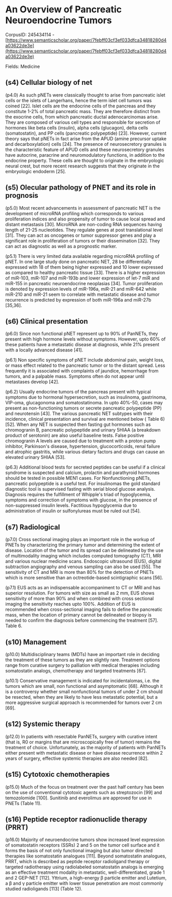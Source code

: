 # An Overview of Pancreatic Neuroendocrine Tumors

CorpusID: 245434114 - [https://www.semanticscholar.org/paper/7febff03cf3ef033dfca34818280d4a03622de3e](https://www.semanticscholar.org/paper/7febff03cf3ef033dfca34818280d4a03622de3e)

Fields: Medicine

## (s4) Cellular biology of net
(p4.0) As such pNETs were classically thought to arise from pancreatic islet cells or the islets of Langerhans, hence the term islet cell tumors was coined [22]. Islet cells are the endocrine cells of the pancreas and they constitute 1-2% of total pancreatic mass. They are therefore distinct from the exocrine cells, from which pancreatic ductal adenocarcinomas arise. They are composed of various cell types and responsible for secretion of hormones like beta cells (insulin), alpha cells (glucagon), delta cells (somatostatin), and PP cells (pancreatic polypeptide) [23]. However, current theory says that pNETs in fact arise from the APUD (amine precursor uptake and decarboxylation) cells [24]. The presence of neurosecretory granules is the characteristic feature of APUD cells and these neurosecretory granules have autocrine, paracrine and neuromodulatory functions, in addition to the endocrine property. These cells are thought to originate in the embryologic neural crest, but more recent research suggests that they originate in the embryologic endoderm [25].
## (s5) Olecular pathology of PNET and its role in prognosis
(p5.0) Most recent advancements in assessment of pancreatic NET is the development of microRNA profiling which corresponds to various proliferation indices and also propensity of tumor to cause local spread and distant metastasis [30]. MicroRNA are non-coding RNA sequences having length of 21-25 nucleotides. They regulate genes at post translational level [31]. They can act as oncogenes or tumor suppressor genes and play a significant role in proliferation of tumors or their dissemination [32]. They can act as diagnostic as well as a prognostic marker.

(p5.1) There is very limited data available regarding microRNA profiling of pNET. In one large study done on pancreatic NET, 28   be differentially expressed with 18 of them being higher expressed and 10 lower expressed as compared to healthy pancreatic tissue [33]. There is a higher expression of miR-103, miR-107 and miR-193b and lower expression of let-7 miR and miR-155 in pancreatic neuroendocrine neoplasias [34]. Tumor proliferation is denoted by expression levels of miR-196a, miR-21 and miR-642 while miR-210 and miR-21 seem to correlate with metastatic disease and tumor recurrence is predicted by expression of both miR-196a and miR-27b [35,36].
## (s6) Clinical presentation
(p6.0) Since non functional pNET represent up to 90% of PanNETs, they present with high hormone levels without symptoms. However, upto 60% of these patients have a metastatic disease at diagnosis, while 21% present with a locally advanced disease [41].

(p6.1) Non specific symptoms of pNET include abdominal pain, weight loss, or mass effect related to the pancreatic tumor or to the distant spread. Less frequently it is associated with complaints of jaundice, hemorrhage from tumors, and a palpable mass. Symptoms often do not appear until metastases develop [42].

(p6.2) Usually endocrine tumors of the pancreas present with typical symptoms due to hormonal hypersecretion, such as insulinoma, gastrinoma, VIP-oma, glucagonoma and somatostatinoma. In upto 40%-50, cases may present as non-functioning tumors or secrete pancreatic polypeptide (PP) and neurotensin [43]. The various pancreatic NET subtypes with their incidence, clinical presentation and survival are mentioned below (   Table 6) [52]. When any NET is suspected then fasting gut hormones such as chromogranin B, pancreatic polypeptide and urinary 5HIAA (a breakdown product of serotonin) are also useful baseline tests. False positive chromogranin A levels are caused due to treatment with a proton pump inhibitor, Parkinson's disease, hypertension, glucocorticoids, renal failure and atrophic gastritis, while various dietary factors and drugs can cause an elevated urinary 5HIAA [53].

(p6.3) Additional blood tests for secreted peptides can be useful if a clinical syndrome is suspected and calcium, prolactin and parathyroid hormones should be tested in possible MEN1 cases. For Nonfunctioning pNETs, pancreatic polypeptide is a useful test. For insulinomas the gold standard diagnostic tool is supervised fasting with serial blood glucose analysis. Diagnosis requires the fulfillment of Whipple's triad of hypoglycemia, symptoms and correction of symptoms with glucose, in the presence of non-suppressed insulin levels. Factitious hypoglycemia due to administration of insulin or sulfonylureas must be ruled out [54].
## (s7) Radiological
(p7.0) Cross sectional imaging plays an important role in the workup of PNETs by characterizing the primary tumor and determining the extent of disease. Location of the tumor and its spread can be delineated by the use of multimodality imaging which includes computed tomography (CT), MRI and various nuclear medicine scans. Endoscopic ultrasound (EUS), digital subtraction angiography and venous sampling can also be used [55]. The sensitivity of CT and MRI is more than 80% for the detection of PNETs which is more sensitive than an octreotide-based scintigraphic scans [56].

(p7.1) EUS acts as an indispensable accompaniment to CT or MRI and has superior resolution. For tumors with size as small as 2 mm, EUS shows sensitivity of more than 90% and when combined with cross sectional imaging the sensitivity reaches upto 100%. Addition of EUS is recommended when cross-sectional imaging fails to define the pancreatic mass, when the location of primary cannot be delineated or biopsy is needed to confirm the diagnosis before commencing the treatment [57].  Table 6.
## (s10) Management
(p10.0) Multidisciplinary teams (MDTs) have an important role in deciding the treatment of these tumors as they are slightly rare. Treatment options range from curative surgery to palliation with medical therapies including somatostatin analogs, chemotherapy and targeted treatments [67].

(p10.1) Conservative management is indicated for incidentalomas, i.e. the tumors which are small, non functional and asymptomatic [68]. Although it is a controversy whether small nonfunctional tumors of under 2 cm should be resected, when they are likely to have less metastatic potential, but a more aggressive surgical approach is recommended for tumors over 2 cm [69].
## (s12) Systemic therapy
(p12.0) In patients with resectable PanNETs, surgery with curative intent (that is, R0 or margins that are microscopically free of tumor) remains the treatment of choice. Unfortunately, as the majority of patients with PanNETs either present with metastatic disease or have disease recurrence within 2 years of surgery, effective systemic therapies are also needed [82].
## (s15) Cytotoxic chemotherapies
(p15.0) Much of the focus on treatment over the past half century has been on the use of conventional cytotoxic agents such as streptozocin [99] and temozolomide [100]. Sunitinib and everolimus are approved for use in PNETs (Table 11).
## (s16) Peptide receptor radionuclide therapy (PRRT)
(p16.0) Majority of neuroendocrine tumors show increased level expression of somatostatin receptors (SSRs) 2 and 5 on the tumor cell surface and it forms the basis  of not only functional imaging but also tumor directed therapies like somatostatin analogues [111]. Beyond somatostatin analogues, PRRT, which is described as peptide receptor radioligand therapy or targeted radiotherapy using radiolabeled somatostatin analogs is emerging as an effective treatment modality in metastatic, well-differentiated, grade 1 and 2 GEP-NET [112]. Yttrium, a high-energy β particle emitter and Lutetium, a β and γ particle emitter with lower tissue penetration are most commonly studied radioligands [113] (Table 12).
